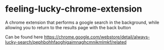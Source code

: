 feeling-lucky-chrome-extension
==============================
A chrome extension that performs a google search in the background, while allowing you to return to the results page with the back button

Can be found here https://chrome.google.com/webstore/detail/always-lucky-search/pephbohhfaoghigaimnaghcmnikmlmkf/related


